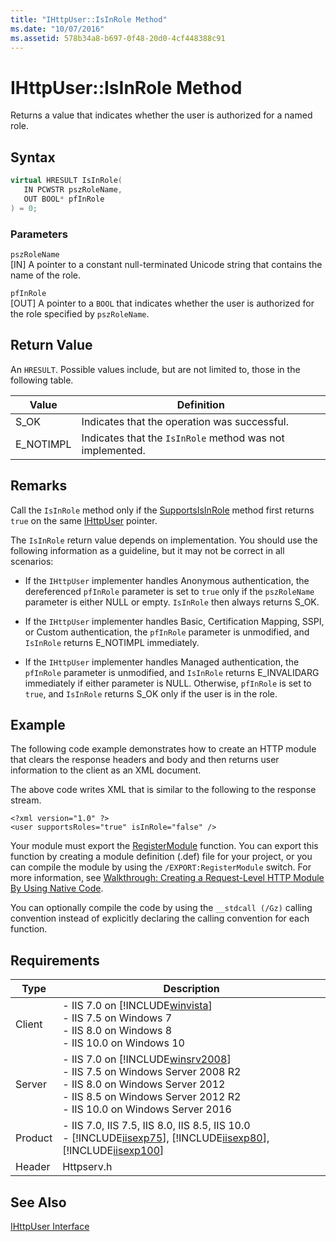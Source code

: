 ```yaml
---
title: "IHttpUser::IsInRole Method"
ms.date: "10/07/2016"
ms.assetid: 578b34a8-b697-0f48-20d0-4cf448388c91
---
```

# IHttpUser::IsInRole Method
Returns a value that indicates whether the user is authorized for a named role.  
  
## Syntax  
  
```cpp  
virtual HRESULT IsInRole(  
   IN PCWSTR pszRoleName,  
   OUT BOOL* pfInRole  
) = 0;  
```  
  
### Parameters  
 `pszRoleName`  
 [IN] A pointer to a constant null-terminated Unicode string that contains the name of the role.  
  
 `pfInRole`  
 [OUT] A pointer to a `BOOL` that indicates whether the user is authorized for the role specified by `pszRoleName`.  
  
## Return Value  
 An `HRESULT`. Possible values include, but are not limited to, those in the following table.  
  
|Value|Definition|  
|-----------|----------------|  
|S_OK|Indicates that the operation was successful.|  
|E_NOTIMPL|Indicates that the `IsInRole` method was not implemented.|  
  
## Remarks  
 Call the `IsInRole` method only if the [SupportsIsInRole](../../web-development-reference/native-code-api-reference/ihttpuser-supportsisinrole-method.md) method first returns `true` on the same [IHttpUser](../../web-development-reference/native-code-api-reference/ihttpuser-interface.md) pointer.  
  
 The `IsInRole` return value depends on implementation. You should use the following information as a guideline, but it may not be correct in all scenarios:  
  
-   If the `IHttpUser` implementer handles Anonymous authentication, the dereferenced `pfInRole` parameter is set to `true` only if the `pszRoleName` parameter is either NULL or empty. `IsInRole` then always returns S_OK.  
  
-   If the `IHttpUser` implementer handles Basic, Certification Mapping, SSPI, or Custom authentication, the `pfInRole` parameter is unmodified, and `IsInRole` returns E_NOTIMPL immediately.  
  
-   If the `IHttpUser` implementer handles Managed authentication, the `pfInRole` parameter is unmodified, and `IsInRole` returns E_INVALIDARG immediately if either parameter is NULL. Otherwise, `pfInRole` is set to `true`, and `IsInRole` returns S_OK only if the user is in the role.  
  
## Example  
 The following code example demonstrates how to create an HTTP module that clears the response headers and body and then returns user information to the client as an XML document.  
  
 The above code writes XML that is similar to the following to the response stream.  
  
```  
<?xml version="1.0" ?>  
<user supportsRoles="true" isInRole="false" />  
```  
  
 Your module must export the [RegisterModule](../../web-development-reference/native-code-api-reference/pfn-registermodule-function.md) function. You can export this function by creating a module definition (.def) file for your project, or you can compile the module by using the `/EXPORT:RegisterModule` switch. For more information, see [Walkthrough: Creating a Request-Level HTTP Module By Using Native Code](../../web-development-reference/native-code-development-overview/walkthrough-creating-a-request-level-http-module-by-using-native-code.md).  
  
 You can optionally compile the code by using the `__stdcall (/Gz)` calling convention instead of explicitly declaring the calling convention for each function.  
  
## Requirements  
  
|Type|Description|  
|----------|-----------------|  
|Client|-   IIS 7.0 on [!INCLUDE[winvista](../../wmi-provider/includes/winvista-md.md)]<br />-   IIS 7.5 on Windows 7<br />-   IIS 8.0 on Windows 8<br />-   IIS 10.0 on Windows 10|  
|Server|-   IIS 7.0 on [!INCLUDE[winsrv2008](../../wmi-provider/includes/winsrv2008-md.md)]<br />-   IIS 7.5 on Windows Server 2008 R2<br />-   IIS 8.0 on Windows Server 2012<br />-   IIS 8.5 on Windows Server 2012 R2<br />-   IIS 10.0 on Windows Server 2016|  
|Product|-   IIS 7.0, IIS 7.5, IIS 8.0, IIS 8.5, IIS 10.0<br />-   [!INCLUDE[iisexp75](../../web-development-reference/native-code-api-reference/includes/iisexp75-md.md)], [!INCLUDE[iisexp80](../../web-development-reference/native-code-api-reference/includes/iisexp80-md.md)], [!INCLUDE[iisexp100](../../web-development-reference/native-code-api-reference/includes/iisexp100-md.md)]|  
|Header|Httpserv.h|  
  
## See Also  
 [IHttpUser Interface](../../web-development-reference/native-code-api-reference/ihttpuser-interface.md)